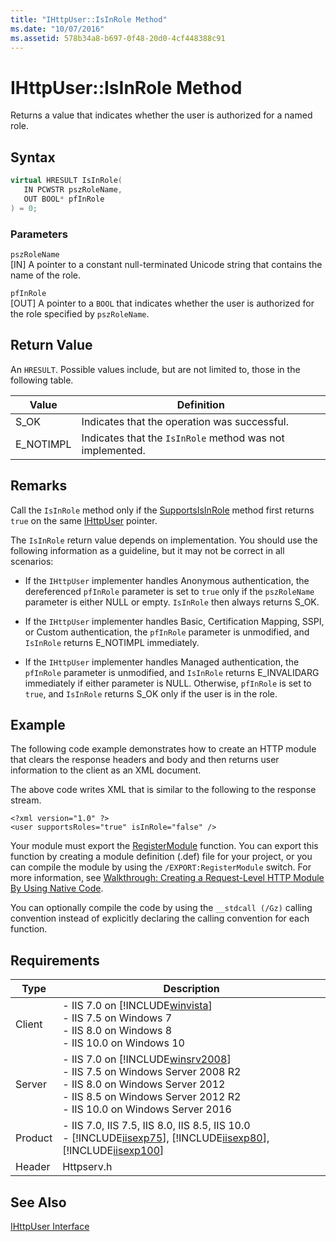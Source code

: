 ```yaml
---
title: "IHttpUser::IsInRole Method"
ms.date: "10/07/2016"
ms.assetid: 578b34a8-b697-0f48-20d0-4cf448388c91
---
```

# IHttpUser::IsInRole Method
Returns a value that indicates whether the user is authorized for a named role.  
  
## Syntax  
  
```cpp  
virtual HRESULT IsInRole(  
   IN PCWSTR pszRoleName,  
   OUT BOOL* pfInRole  
) = 0;  
```  
  
### Parameters  
 `pszRoleName`  
 [IN] A pointer to a constant null-terminated Unicode string that contains the name of the role.  
  
 `pfInRole`  
 [OUT] A pointer to a `BOOL` that indicates whether the user is authorized for the role specified by `pszRoleName`.  
  
## Return Value  
 An `HRESULT`. Possible values include, but are not limited to, those in the following table.  
  
|Value|Definition|  
|-----------|----------------|  
|S_OK|Indicates that the operation was successful.|  
|E_NOTIMPL|Indicates that the `IsInRole` method was not implemented.|  
  
## Remarks  
 Call the `IsInRole` method only if the [SupportsIsInRole](../../web-development-reference/native-code-api-reference/ihttpuser-supportsisinrole-method.md) method first returns `true` on the same [IHttpUser](../../web-development-reference/native-code-api-reference/ihttpuser-interface.md) pointer.  
  
 The `IsInRole` return value depends on implementation. You should use the following information as a guideline, but it may not be correct in all scenarios:  
  
-   If the `IHttpUser` implementer handles Anonymous authentication, the dereferenced `pfInRole` parameter is set to `true` only if the `pszRoleName` parameter is either NULL or empty. `IsInRole` then always returns S_OK.  
  
-   If the `IHttpUser` implementer handles Basic, Certification Mapping, SSPI, or Custom authentication, the `pfInRole` parameter is unmodified, and `IsInRole` returns E_NOTIMPL immediately.  
  
-   If the `IHttpUser` implementer handles Managed authentication, the `pfInRole` parameter is unmodified, and `IsInRole` returns E_INVALIDARG immediately if either parameter is NULL. Otherwise, `pfInRole` is set to `true`, and `IsInRole` returns S_OK only if the user is in the role.  
  
## Example  
 The following code example demonstrates how to create an HTTP module that clears the response headers and body and then returns user information to the client as an XML document.  
  
 The above code writes XML that is similar to the following to the response stream.  
  
```  
<?xml version="1.0" ?>  
<user supportsRoles="true" isInRole="false" />  
```  
  
 Your module must export the [RegisterModule](../../web-development-reference/native-code-api-reference/pfn-registermodule-function.md) function. You can export this function by creating a module definition (.def) file for your project, or you can compile the module by using the `/EXPORT:RegisterModule` switch. For more information, see [Walkthrough: Creating a Request-Level HTTP Module By Using Native Code](../../web-development-reference/native-code-development-overview/walkthrough-creating-a-request-level-http-module-by-using-native-code.md).  
  
 You can optionally compile the code by using the `__stdcall (/Gz)` calling convention instead of explicitly declaring the calling convention for each function.  
  
## Requirements  
  
|Type|Description|  
|----------|-----------------|  
|Client|-   IIS 7.0 on [!INCLUDE[winvista](../../wmi-provider/includes/winvista-md.md)]<br />-   IIS 7.5 on Windows 7<br />-   IIS 8.0 on Windows 8<br />-   IIS 10.0 on Windows 10|  
|Server|-   IIS 7.0 on [!INCLUDE[winsrv2008](../../wmi-provider/includes/winsrv2008-md.md)]<br />-   IIS 7.5 on Windows Server 2008 R2<br />-   IIS 8.0 on Windows Server 2012<br />-   IIS 8.5 on Windows Server 2012 R2<br />-   IIS 10.0 on Windows Server 2016|  
|Product|-   IIS 7.0, IIS 7.5, IIS 8.0, IIS 8.5, IIS 10.0<br />-   [!INCLUDE[iisexp75](../../web-development-reference/native-code-api-reference/includes/iisexp75-md.md)], [!INCLUDE[iisexp80](../../web-development-reference/native-code-api-reference/includes/iisexp80-md.md)], [!INCLUDE[iisexp100](../../web-development-reference/native-code-api-reference/includes/iisexp100-md.md)]|  
|Header|Httpserv.h|  
  
## See Also  
 [IHttpUser Interface](../../web-development-reference/native-code-api-reference/ihttpuser-interface.md)